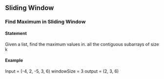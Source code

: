 
## Sliding Window

### Find Maximum in Sliding Window

#### Statement
Given a list, find the maximum values in. all the contiguous subarrays of size k

#### Example
Input = (-4, 2, -5, 3, 6)
windowSize = 3
output = (2, 3, 6)

